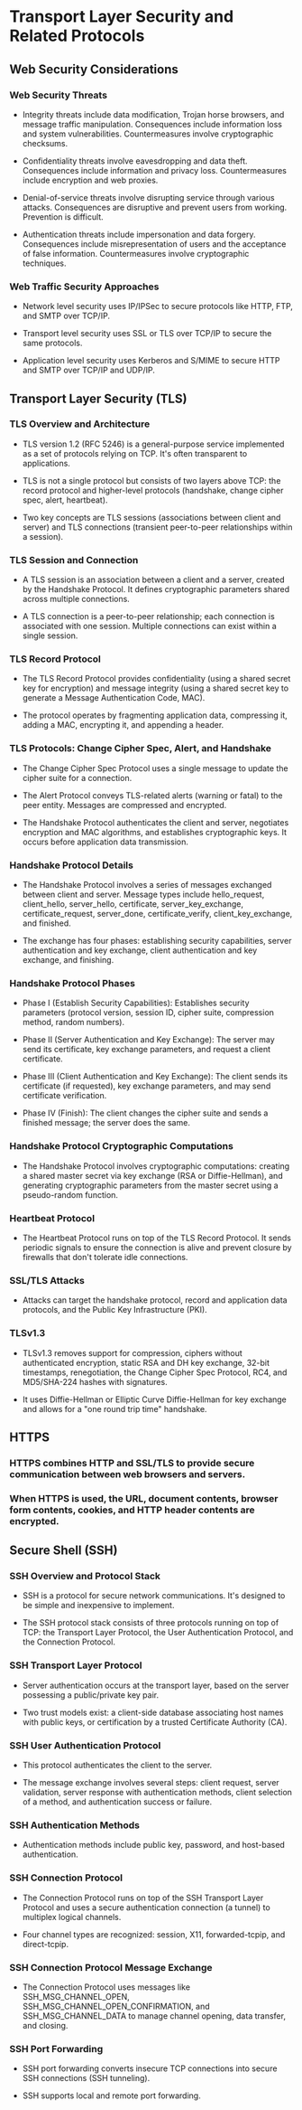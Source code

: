 # Transport Layer Security and Related Protocols

## Web Security Considerations

### Web Security Threats

- Integrity threats include data modification, Trojan horse browsers, and message traffic manipulation.  Consequences include information loss and system vulnerabilities. Countermeasures involve cryptographic checksums.

- Confidentiality threats involve eavesdropping and data theft.  Consequences include information and privacy loss. Countermeasures include encryption and web proxies.

- Denial-of-service threats involve disrupting service through various attacks. Consequences are disruptive and prevent users from working.  Prevention is difficult.

- Authentication threats include impersonation and data forgery. Consequences include misrepresentation of users and the acceptance of false information. Countermeasures involve cryptographic techniques.

### Web Traffic Security Approaches

- Network level security uses IP/IPSec to secure protocols like HTTP, FTP, and SMTP over TCP/IP.

- Transport level security uses SSL or TLS over TCP/IP to secure the same protocols.

- Application level security uses Kerberos and S/MIME to secure HTTP and SMTP over TCP/IP and UDP/IP.

## Transport Layer Security (TLS)

### TLS Overview and Architecture

- TLS version 1.2 (RFC 5246) is a general-purpose service implemented as a set of protocols relying on TCP.  It's often transparent to applications.

- TLS is not a single protocol but consists of two layers above TCP: the record protocol and higher-level protocols (handshake, change cipher spec, alert, heartbeat).

- Two key concepts are TLS sessions (associations between client and server) and TLS connections (transient peer-to-peer relationships within a session).

### TLS Session and Connection

- A TLS session is an association between a client and a server, created by the Handshake Protocol.  It defines cryptographic parameters shared across multiple connections.

- A TLS connection is a peer-to-peer relationship; each connection is associated with one session.  Multiple connections can exist within a single session.

### TLS Record Protocol

- The TLS Record Protocol provides confidentiality (using a shared secret key for encryption) and message integrity (using a shared secret key to generate a Message Authentication Code, MAC).

- The protocol operates by fragmenting application data, compressing it, adding a MAC, encrypting it, and appending a header.

### TLS Protocols: Change Cipher Spec, Alert, and Handshake

- The Change Cipher Spec Protocol uses a single message to update the cipher suite for a connection.

- The Alert Protocol conveys TLS-related alerts (warning or fatal) to the peer entity.  Messages are compressed and encrypted.

- The Handshake Protocol authenticates the client and server, negotiates encryption and MAC algorithms, and establishes cryptographic keys.  It occurs before application data transmission.

### Handshake Protocol Details

- The Handshake Protocol involves a series of messages exchanged between client and server.  Message types include hello_request, client_hello, server_hello, certificate, server_key_exchange, certificate_request, server_done, certificate_verify, client_key_exchange, and finished.

- The exchange has four phases: establishing security capabilities, server authentication and key exchange, client authentication and key exchange, and finishing.

### Handshake Protocol Phases

- Phase I (Establish Security Capabilities):  Establishes security parameters (protocol version, session ID, cipher suite, compression method, random numbers).

- Phase II (Server Authentication and Key Exchange): The server may send its certificate, key exchange parameters, and request a client certificate.

- Phase III (Client Authentication and Key Exchange): The client sends its certificate (if requested), key exchange parameters, and may send certificate verification.

- Phase IV (Finish): The client changes the cipher suite and sends a finished message; the server does the same.

### Handshake Protocol Cryptographic Computations

- The Handshake Protocol involves cryptographic computations: creating a shared master secret via key exchange (RSA or Diffie-Hellman), and generating cryptographic parameters from the master secret using a pseudo-random function.

### Heartbeat Protocol

- The Heartbeat Protocol runs on top of the TLS Record Protocol. It sends periodic signals to ensure the connection is alive and prevent closure by firewalls that don't tolerate idle connections.

### SSL/TLS Attacks

- Attacks can target the handshake protocol, record and application data protocols, and the Public Key Infrastructure (PKI).

### TLSv1.3

- TLSv1.3 removes support for compression, ciphers without authenticated encryption, static RSA and DH key exchange, 32-bit timestamps, renegotiation, the Change Cipher Spec Protocol, RC4, and MD5/SHA-224 hashes with signatures.

- It uses Diffie-Hellman or Elliptic Curve Diffie-Hellman for key exchange and allows for a "one round trip time" handshake.

## HTTPS

### HTTPS combines HTTP and SSL/TLS to provide secure communication between web browsers and servers.

### When HTTPS is used, the URL, document contents, browser form contents, cookies, and HTTP header contents are encrypted.

## Secure Shell (SSH)

### SSH Overview and Protocol Stack

- SSH is a protocol for secure network communications. It's designed to be simple and inexpensive to implement.

- The SSH protocol stack consists of three protocols running on top of TCP: the Transport Layer Protocol, the User Authentication Protocol, and the Connection Protocol.

### SSH Transport Layer Protocol

- Server authentication occurs at the transport layer, based on the server possessing a public/private key pair.

- Two trust models exist: a client-side database associating host names with public keys, or certification by a trusted Certificate Authority (CA).

### SSH User Authentication Protocol

- This protocol authenticates the client to the server.

- The message exchange involves several steps: client request, server validation, server response with authentication methods, client selection of a method, and authentication success or failure.

### SSH Authentication Methods

- Authentication methods include public key, password, and host-based authentication.

### SSH Connection Protocol

- The Connection Protocol runs on top of the SSH Transport Layer Protocol and uses a secure authentication connection (a tunnel) to multiplex logical channels.

- Four channel types are recognized: session, X11, forwarded-tcpip, and direct-tcpip.

### SSH Connection Protocol Message Exchange

- The Connection Protocol uses messages like SSH_MSG_CHANNEL_OPEN, SSH_MSG_CHANNEL_OPEN_CONFIRMATION, and SSH_MSG_CHANNEL_DATA to manage channel opening, data transfer, and closing.

### SSH Port Forwarding

- SSH port forwarding converts insecure TCP connections into secure SSH connections (SSH tunneling).

- SSH supports local and remote port forwarding.

